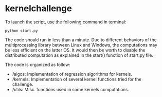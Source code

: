 # kernelchallenge

To launch the script, use the following command in terminal:

```
python start.py
```

The code should run in less than a minute. Due to different behaviors of the multiprocessing library between Linux and Windows, the computations may be less efficient on the latter OS. It would then be worth to disable the distributed computation as explained in the start() function of start.py file.


The code is organized as follow:
- /algos: Implementation of regression algorithms for kernels.
- /kernels: Implementation of several kernel functions tried for the challenge.
- /utils: Misc. functions used in some kernels computations.
